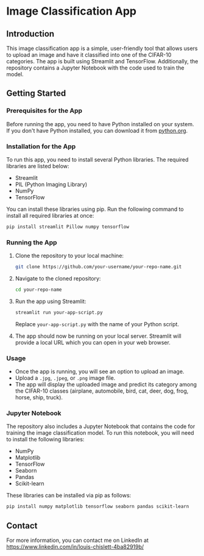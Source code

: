 # Image Classification App

## Introduction
This image classification app is a simple, user-friendly tool that allows users to upload an image and have it classified into one of the CIFAR-10 categories. The app is built using Streamlit and TensorFlow. Additionally, the repository contains a Jupyter Notebook with the code used to train the model.

## Getting Started

### Prerequisites for the App
Before running the app, you need to have Python installed on your system. If you don't have Python installed, you can download it from [python.org](https://www.python.org/downloads/).

### Installation for the App
To run this app, you need to install several Python libraries. The required libraries are listed below:

- Streamlit
- PIL (Python Imaging Library)
- NumPy
- TensorFlow

You can install these libraries using pip. Run the following command to install all required libraries at once:

```bash
pip install streamlit Pillow numpy tensorflow
```

### Running the App
1. Clone the repository to your local machine:

   ```bash
   git clone https://github.com/your-username/your-repo-name.git
   ```

2. Navigate to the cloned repository:

   ```bash
   cd your-repo-name
   ```

3. Run the app using Streamlit:

   ```bash
   streamlit run your-app-script.py
   ```

   Replace `your-app-script.py` with the name of your Python script.

4. The app should now be running on your local server. Streamlit will provide a local URL which you can open in your web browser.


### Usage
- Once the app is running, you will see an option to upload an image.
- Upload a `.jpg`, `.jpeg`, or `.png` image file.
- The app will display the uploaded image and predict its category among the CIFAR-10 classes (airplane, automobile, bird, cat, deer, dog, frog, horse, ship, truck).

### Jupyter Notebook
The repository also includes a Jupyter Notebook that contains the code for training the image classification model. To run this notebook, you will need to install the following libraries:

- NumPy
- Matplotlib
- TensorFlow
- Seaborn
- Pandas
- Scikit-learn

These libraries can be installed via pip as follows:

```bash
pip install numpy matplotlib tensorflow seaborn pandas scikit-learn
```

## Contact
For more information, you can contact me on LinkedIn at https://www.linkedin.com/in/louis-chislett-4ba82919b/
